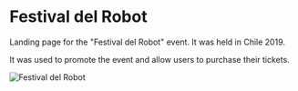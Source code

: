 # Festival del Robot
Landing page for the "Festival del Robot" event. It was held in Chile 2019.

It was used to promote the event and allow users to purchase their tickets.



![Festival del Robot](https://github.com/boyarzun/festival/raw/master/images/robot-01.png "Festival del Robo")
